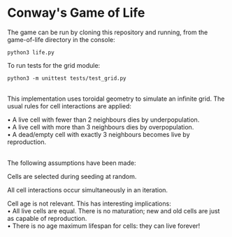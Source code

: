 # Conway's Game of Life

The game can be run by cloning this repository and running, from the game-of-life directory in the console:
 
    python3 life.py
    
 To run tests for the grid module:
 
    python3 -m unittest tests/test_grid.py
 
 </br>
 This implementation uses toroidal geometry to simulate an infinite grid.  
 The usual rules for cell interactions are applied:  
   
 • A live cell with fewer than 2 neighbours dies by underpopulation.  
 • A live cell with more than 3 neighbours dies by overpopulation.  
 • A dead/empty cell with exactly 3 neighbours becomes live by reproduction.  
  
</br>
The following assumptions have been made:  

  Cells are selected during seeding at random.  

  All cell interactions occur simultaneously in an iteration.  

  Cell age is not relevant. This has interesting implications:  
  • All live cells are equal. There is no maturation; new and old cells are just as capable of reproduction.  
  • There is no age maximum lifespan for cells: they can live forever!
